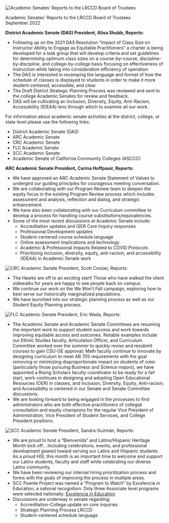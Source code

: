 <!-- Page 1 -->
![Academic Senates’ Reports to the LRCCD Board of Trustees](https://example.com/image.png)

Academic Senates’ Reports to the LRCCD Board of Trustees  
September 2022  

**District Academic Senate (DAS) President, Alisa Shubb, Reports:**

- Following up on the 2021 DAS Resolution “Impact of Class Size on Instructor Ability to Engage as Equitable Practitioners” a charter is being developed for a task group that will develop criteria and set guidelines for determining optimum class sizes on a course-by-course, discipline-by-discipline, and college-by-college basis focusing on effectiveness of instruction while taking into consideration efficiency of operation.
- The DAS is interested in revamping the language and format of how the schedule of classes is displayed to students in order to make it more student-centered, accessible, and clear.
- The Draft District Strategic Planning Process was reviewed and sent to the college Academic Senates for review and feedback.
- DAS will be cultivating an Inclusion, Diversity, Equity, Anti-Racism, Accessibility (IDEAA) lens through which to examine all our work.

For information about academic senate activities at the district, college, or state level please use the following links:
- District Academic Senate (DAS)
- ARC Academic Senate
- CRC Academic Senate
- FLC Academic Senate
- SCC Academic Senate
- Academic Senate of California Community Colleges (ASCCC)

**ARC Academic Senate President, Carina Hoffpauir, Reports:**

- We have approved an ARC Academic Senate Statement of Values to undergird our guiding principles for courageous meeting conversation.
- We are collaborating with our Program Review team to deepen the equity focus in the existing Program Review process which includes assessment and analysis, reflection and dialog, and strategic enhancement.
- We have also been collaborating with our Curriculum committee to develop a process for handling course substitutions/equivalencies.
- Some of the most recent discussions at Academic Senate include:
  - Accreditation updates and ISER Core Inquiry responses
  - Professional Development updates
  - Student-centered course schedule language
  - Online assessment implications and technology
  - Academic & Professional Impacts Related to COVID Protocols
  - Prioritizing inclusion, diversity, equity, anti-racism, and accessibility (IDEAA) in Academic Senate work
<!-- Page 2 -->
![CRC Academic Senate President, Scott Crosier, Reports:](https://via.placeholder.com/150)

- The Hawks are off to an exciting start! Those who have walked the silent sidewalks for years are happy to see people back on campus.
- We continue our work on the We Won’t Fall campaign, exploring how to best serve our historically marginalized populations.
- We have launched into our strategic planning process as well as our Student Equity Planning process.

![FLC Academic Senate President, Eric Wada, Reports:](https://via.placeholder.com/150)

- The Academic Senate and Academic Senate Committees are resuming the important work to support student success and work towards improving equitable access and outcomes. Notable examples include our Ethnic Studies faculty, Articulation Officer, and Curriculum Committee worked over the summer to quickly revise and resubmit courses to gain CSU-GE approval; Math faculty continue to innovate by designing curriculum to meet AB 705 requirements with the goal removing or minimizing disproportionate impact on students of color (particularly those pursuing Business and Science majors), we have appointed a Rising Scholars faculty coordinator to be ready for a fall start, work continues in designing and adopting Open Educational Resources (OER) in classes, and Inclusion, Diversity, Equity, Anti-racism, and Accessibility is centered in our Senate and Senate Committee discussions.
- We are looking forward to being engaged in the processes to find administrators who are both effective practitioners of collegial consultation and equity champions for the regular Vice President of Administration, Vice President of Student Services, and College President positions.

![SCC Academic Senate President, Sandra Guzmán, Reports:](https://via.placeholder.com/150)

- We are proud to host a “Bienvenida” and Latino/Hispanic Heritage Month kick off….Including celebrations, events, and professional development geared toward serving our Latinx and Hispanic students. As a proud HSI, this month is an important time to welcome and support our Latinx students, faculty and staff while celebrating our diverse Latinx community.
- We have been reviewing our internal hiring prioritization process and forms with the goals of improving the process in multiple areas.
- SCC Puente Project was named a “Program to Watch” by Excelencia in Education, a national recognition. Only three Associate level programs were selected nationally: [Excelencia in Education](https://www.edexcelencia.org/what-works-examples-excelencia/programs-watch)
- Discussions are underway in senate regarding:
  - Accreditation-College update on core inquiries
  - Strategic Planning Process LRCCD
  - Student-centered schedule language
